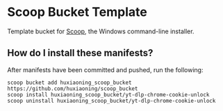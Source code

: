 # Scoop Bucket Template
Template bucket for [Scoop](https://scoop.sh), the Windows command-line installer.

## How do I install these manifests?

After manifests have been committed and pushed, run the following:

```pwsh
scoop bucket add huxiaoning_scoop_bucket https://github.com/huxiaoning/scoop_bucket
scoop install huxiaoning_scoop_bucket/yt-dlp-chrome-cookie-unlock
scoop uninstall huxiaoning_scoop_bucket/yt-dlp-chrome-cookie-unlock
```
